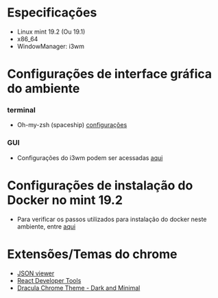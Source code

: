 # Especificações
- Linux mint 19.2 (Ou 19.1)
- x86_64
- WindowManager: i3wm

# Configurações de interface gráfica do ambiente
### terminal
- Oh-my-zsh (spaceship) [configurações](https://github.com/luanneves07/ambientes/tree/master/ambientes/dev/personal_mint/zsh)
### GUI
- Configurações do i3wm podem ser acessadas [aqui](https://github.com/luanneves07/ambientes/tree/master/ambientes/dev/personal_mint/i3_config)

# Configurações de instalação do Docker no mint 19.2
- Para verificar os passos utilizados para instalação do docker neste ambiente, entre [aqui](https://github.com/luanneves07/ambientes/tree/master/ambientes/docker/config)

# Extensões/Temas do chrome
- [JSON viewer](https://chrome.google.com/webstore/detail/json-viewer/gbmdgpbipfallnflgajpaliibnhdgobh?hl=pt-BR)
- [React Developer Tools](https://chrome.google.com/webstore/detail/react-developer-tools/fmkadmapgofadopljbjfkapdkoienihi?hl=pt-BR)
- [Dracula Chrome Theme - Dark and Minimal](https://chrome.google.com/webstore/detail/dracula-chrome-theme-dark/gfapcejdoghpoidkfodoiiffaaibpaem?hl=pt-BR)